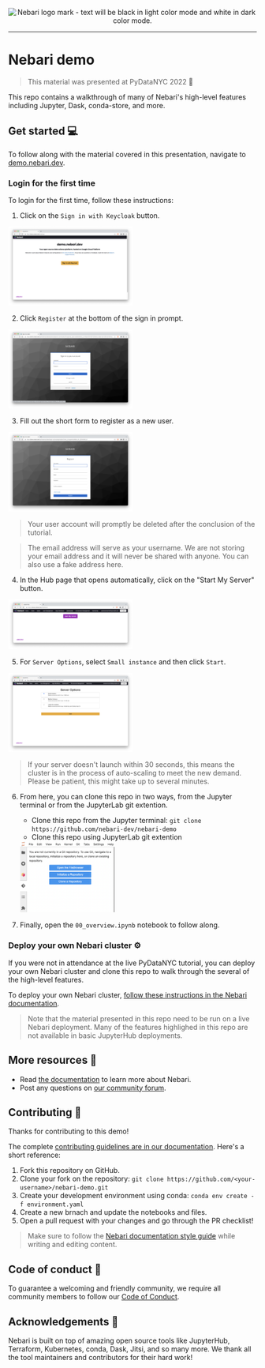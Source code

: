 <p align="center">
  <picture>
    <source media="(prefers-color-scheme: light)" srcset="https://raw.githubusercontent.com/nebari-dev/nebari-design/main/logo-mark/horizontal/Nebari-Logo-Horizontal-Lockup.svg">
    <source media="(prefers-color-scheme: dark)" srcset="https://raw.githubusercontent.com/nebari-dev/nebari-design/main/logo-mark/horizontal/Nebari-Logo-Horizontal-Lockup-White-text.svg">
    <img alt="Nebari logo mark - text will be black in light color mode and white in dark color mode." width="50%"/>
  </picture>
</p>

---

# Nebari demo

> This material was presented at PyDataNYC 2022 🗽

This repo contains a walkthrough of many of Nebari's high-level features including Jupyter, Dask, conda-store, and more.

## Get started 💻

To follow along with the material covered in this presentation, navigate to [demo.nebari.dev](https://demo.nebari.dev).

### Login for the first time

To login for the first time, follow these instructions:

1. Click on the `Sign in with Keycloak` button.

<img src="./assets/keycloak-sign-in.png" alt="" width="50%">

2. Click `Register` at the bottom of the sign in prompt.

<img src="./assets/keycloak-register.png" alt="" width="50%">

3. Fill out the short form to register as a new user.

<img src="./assets/keycloak-register-form.png" alt="" width="50%">

> Your user account will promptly be deleted after the conclusion of the tutorial.

> The email address will serve as your username. We are not storing your email address and it will never be shared with anyone. You can also use a fake address here.

4. In the Hub page that opens automatically, click on the "Start My Server" button.

<img src="./assets/start-server.png" alt="" width="50%">

5. For `Server Options`, select `Small instance` and then click `Start`.

<img src="./assets/server-options.png" alt="" width="50%">

> If your server doesn't launch within 30 seconds, this means the cluster is in the process of auto-scaling to meet the new demand. Please be patient, this might take up to several minutes.

6. From here, you can clone this repo in two ways, from the Jupyter terminal or from the JupyterLab git extention.
    - Clone this repo from the Jupyter terminal: `git clone https://github.com/nebari-dev/nebari-demo`
    - Clone this repo using JupyterLab git extention

     <img src="./assets/jupyterlab-git-extension.png" alt="Image of the JupyterLab git extension" width="40%">

7. Finally, open the `00_overview.ipynb` notebook to follow along.

### Deploy your own Nebari cluster ⚙️

If you were not in attendance at the live PyDataNYC tutorial, you can deploy your own Nebari cluster and clone this repo to walk through the several of the high-level features.

To deploy your own Nebari cluster, [follow these instructions in the Nebari documentation](https://www.nebari.dev/docs/get-started/installing-nebari).

> Note that the material presented in this repo need to be run on a live Nebari deployment. Many of the features highlighed in this repo are not available in basic JupyterHub deployments.

## More resources 💬

* Read [the documentation](https://www.nebari.dev/docs) to learn more about Nebari.
* Post any questions on [our community forum](https://github.com/orgs/nebari-dev/discussions).

## Contributing 🤝

Thanks for contributing to this demo!

The complete [contributing guidelines are in our documentation](https://www.nebari.dev/docs/community/#how-to-contribute).
Here's a short reference:

1. Fork this repository on GitHub.
2. Clone your fork on the repository: `git clone https://github.com/<your-username>/nebari-demo.git`
3. Create your development environment using conda: `conda env create -f environment.yaml`
4. Create a new brnach and update the notebooks and files.
5. Open a pull request with your changes and go through the PR checklist!

> Make sure to follow the [Nebari documentation style guide](https://www.nebari.dev/docs/community/style-guide) while writing and editing content.

## Code of conduct 📜

To guarantee a welcoming and friendly community, we require all community members to follow our [Code of Conduct](https://github.com/Quansight/.github/blob/master/CODE_OF_CONDUCT.md).

## Acknowledgements 💖

Nebari is built on top of amazing open source tools like JupyterHub, Terraform, Kubernetes, conda, Dask, Jitsi, and so many more.
We thank all the tool maintainers and contributors for their hard work!
